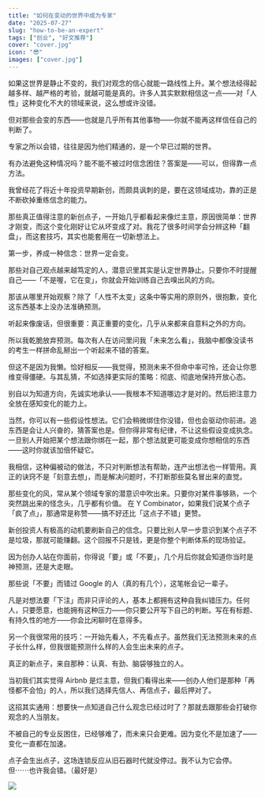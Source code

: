 ```yaml
---
title: "如何在变动的世界中成为专家"
date: "2025-07-27"
slug: "how-to-be-an-expert"
tags: ["创业", "好文推荐"]
cover: "cover.jpg"
icon: "😎"
images: ["cover.jpg"]
---
```

如果这世界是静止不变的，我们对观念的信心就能一路线性上升。某个想法经得起越多样、越严格的考验，就越可能是真的。许多人其实默默相信这一点——对「人性」这种变化不大的领域来说，这么想或许没错。



但对那些会变的东西——也就是几乎所有其他事物——你就不能再这样信任自己的判断了。



专家之所以会错，往往是因为他们精通的，是一个早已过期的世界。



有办法避免这种情况吗？能不能不被过时信念困住？答案是——可以，但得靠一点方法。



我曾经花了将近十年投资早期新创，而颇具讽刺的是，要在这领域成功，靠的正是不断砍掉重练信念的能力。



那些真正值得注意的新创点子，一开始几乎都看起来像烂主意，原因很简单：世界才刚变，而这个变化刚好让它从坏变成了对。我花了很多时间学会分辨这种「翻盘」，而这套技巧，其实也能套用在一切新想法上。



第一步，养成一种信念：世界一定会变。



那些对自己观点越来越笃定的人，潜意识里其实是认定世界静止。只要你不时提醒自己——「不是喔，它在变」，你就会开始训练自己去嗅出风的方向。



那该从哪里开始观察？除了「人性不太变」这条中等实用的原则外，很抱歉，变化这东西基本上没办法准确预测。



听起来像废话，但很重要：真正重要的变化，几乎从来都来自意料之外的方向。



所以我乾脆放弃预测。每次有人在访问里问我「未来怎么看」，我脑中都像没读书的考生一样拼命乱掰出一个听起来不错的答案。



但这不是因为我懒。恰好相反——我觉得，预测未来不但命中率可怜，还会让你思维变得僵硬。与其乱猜，不如选择更实际的策略：彻底、彻底地保持开放心态。



别自以为知道方向，先诚实地承认——我根本不知道哪边才是对的。然后把注意力全放在感知变化的能力上。



当然，你可以有一些假设性想法。它们会稍微绑住你没错，但也会驱动你前进。追东西是会让人兴奋的，猜答案也是。但你得非常有纪律，不让这些假设变成执念。
一旦别人开始把某个想法跟你绑在一起，那个想法就更可能变成你想相信的东西——这时你就该加倍怀疑它。



我相信，这种偏被动的做法，不只对判断想法有帮助，连产出想法也一样管用。真正的诀窍不是「刻意去想」，而是解决问题时，不打断那些莫名冒出来的直觉。



那些变化的风，常从某个领域专家的潜意识中吹出来。只要你对某件事够熟，一个突然跳出来的怪念头，几乎都有价值。
在 Y Combinator，如果我们说某个点子「疯了点」，那通常是称赞——搞不好还比「这点子不错」更赞。



新创投资人有极高的动机要刷新自己的信念。只要比别人早一步意识到某个点子不是垃圾，那就可能赚翻。这个回报不只是钱，更是你整个判断体系的现场验证。



因为创办人站在你面前，你得说「要」或「不要」，几个月后你就会知道你当时是神预测，还是大走眼。



那些说「不要」而错过 Google 的人（真的有几个），这笔帐会记一辈子。



凡是对想法要「下注」而非只评论的人，基本上都拥有这种自我纠错压力。任何人，只要愿意，也能拥有这种压力——你只要公开写下自己的判断。写在有标题、有持久性的地方——你会比闲聊时在意得多。



另一个我很常用的技巧：一开始先看人，不先看点子。虽然我们无法预测未来的点子长什么样，但我很能预测什么样的人会生出未来的点子。



真正的新点子，来自那种：认真、有劲、脑袋够独立的人。



当初我们其实觉得 Airbnb 是烂主意，但我们看得出来——创办人他们是那种「再怪都不会怕」的人，所以我们选择先信人、再信点子，最后押对了。



这招其实通用：想要快一点知道自己什么观念已经过时了？那就去跟那些会打破你观念的人当朋友。



不被自己的专业反困住，已经够难了，而未来只会更难。因为变化不是加速了——变化一直都在加速。



点子会生出点子，这场连锁反应从旧石器时代就没停过。我不认为它会停。
但⋯⋯也许我会错。（最好是）




![](https://prod-files-secure.s3.us-west-2.amazonaws.com/112d0858-5090-4d34-a606-b75eb8d65fd2/46476355-9cf3-4e99-9b7a-3531bc426380/1000202064.png?X-Amz-Algorithm=AWS4-HMAC-SHA256&X-Amz-Content-Sha256=UNSIGNED-PAYLOAD&X-Amz-Credential=ASIAZI2LB466YLMMEFSQ%2F20250829%2Fus-west-2%2Fs3%2Faws4_request&X-Amz-Date=20250829T084037Z&X-Amz-Expires=3600&X-Amz-Security-Token=IQoJb3JpZ2luX2VjEGAaCXVzLXdlc3QtMiJGMEQCIF7R%2FEBlfZ0xSsxaa8yEVBG%2Bk9sNxVRBYGTHeoC0BBKIAiBSIUzfwGRzsgpRrMZEo5%2F2INpkECJdCF%2F%2FyDgjLXIeViqIBAi5%2F%2F%2F%2F%2F%2F%2F%2F%2F%2F8BEAAaDDYzNzQyMzE4MzgwNSIMQ8Mczm9sKxD0Bb50KtwDT%2BN4E1F8FTEYEKwgYgRGureQ0URrSbF2r7zXmFeFOnO0%2FN%2B%2BZ5rQnlgGqslxV5gARennRBP%2FA0GfO%2FSMxYcE8yerJmPLyikj23nr%2BFsjMLsMZQAiN4YjE7ESQXUj6Hw0JmHWsNYL4gcKoZvYxLMVhuFnjHNL8iFAvmXx8Psz%2BzxkOzDlQZNNqu86QMGkINzTdH3nLTjImxJVj14kiEmiXpIGoaoUBadaODMq7MrC9zKygppHvqL9mJCcst%2BeTYokEx7yhwAjfXbcP6GwzcF8xgCfAaa7Mz1FqcJGp8JtmwRPBdP95nRk9MnSXSRfyEGSFPE4Abfw82ka5A9uzQQr8wzIVJWDOiHKNR9ZDsCQYIbydNIcntu9DlGyD%2BMmzP4ChYdZKEozBwm0VuMZRkNM6rHGH5GOqKSZihmRFngYekYTWdYWne7hfrUEXtBJulX6ynYoqdELu45XdoohraL9k2DX58w2Jg%2FVFlwp6OZcFU8Yg0notcAvawdqiaa0hL%2Fo%2Fz2s35%2B2OB5%2BCIY1%2FNmMcrttFGZ1GPmnszZyzNbPpX626E%2BdgQ0nb6UmFSKOh7qOpVT0So2m%2Bhd2Zioo02a%2FrpJ7LjNxgFVa%2FftucdVOsc8USUDIgbsDMPqLfxcwoLTFxQY6pgFjibkcx%2Fttq35H5RyjLaAYJIbI%2B2iEoZYItvX5cJsxVLSuw2gqlNTRswRd9L4tB5kTw3KJNBJcNdwktEbtALQmoWL4pT0Sucn6Bp60qQzCih89NYkcfEEdhnypyFLAc%2Fg7U2wTomaGI6Cf4ChF%2Bl%2Fg%2FxCGmXWGulrDw8BY1c7A5YDoFDK1XkuBEx4eo82bOwYpeFa3S8rUIsXOr7nT9QOLSrhOV3Z6&X-Amz-Signature=cc6bae5791f990419ed83ecd05b210f435a26d28c207c3e1ff4f450ae3b7a1a0&X-Amz-SignedHeaders=host&x-amz-checksum-mode=ENABLED&x-id=GetObject)

